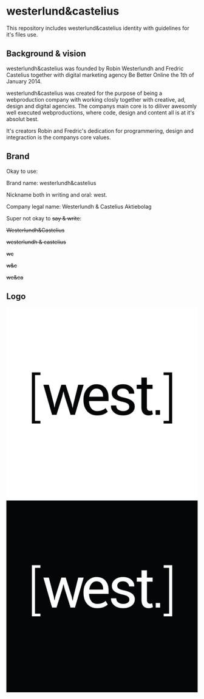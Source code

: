 westerlund&castelius
============= 

This repository includes westerlund&castelius identity with guidelines for it's files use.

Background & vision
-------
westerlundh&castelius was founded by Robin Westerlundh and Fredric Castelius together with digital marketing agency Be Better Online the 1th of January 2014. 

westerlundh&castelius was created for the purpose of being a webproduction company with working closly together with creative, ad, design and digital agencies. The companys main core is to diliver awesomly well executed webproductions, where code, design and content all is at it's absolut best. 

It's creators Robin and Fredric's dedication for programmering, design and integraction is the companys core values.

Brand
-------

Okay to use:

Brand name: westerlundh&castelius

Nickname both in writing and oral: west.

Company legal name: Westerlundh & Castelius Aktiebolag

Super not okay to ~~say & write~~:

~~Westerlundh&Castelius~~

~~westerlundh & castelius~~

~~wc~~

~~w&c~~

~~we&ca~~



Logo
-------

![Alt text](/logo/westerlundh&castelius-logo_black.jpg "")
![Alt text](/logo/westerlundh&castelius-logo_white.jpg "")